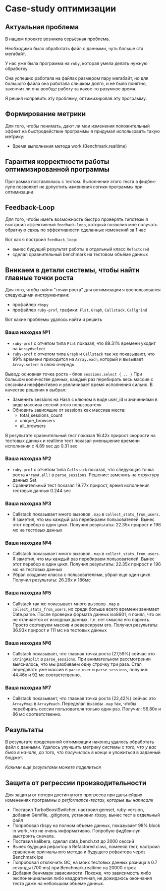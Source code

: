# Case-study оптимизации

## Актуальная проблема
В нашем проекте возникла серьёзная проблема.

Необходимо было обработать файл с данными, чуть больше ста мегабайт.

У нас уже была программа на `ruby`, которая умела делать нужную обработку.

Она успешно работала на файлах размером пару мегабайт, но для большого файла она работала слишком долго, и не было понятно, закончит ли она вообще работу за какое-то разумное время.

Я решил исправить эту проблему, оптимизировав эту программу.

## Формирование метрики
Для того, чтобы понимать, дают ли мои изменения положительный эффект на быстродействие программы я придумал использовать такую метрику: 
  - Время выполнения метода work (Benchmark.realtime)

## Гарантия корректности работы оптимизированной программы
Программа поставлялась с тестом. Выполнение этого теста в фидбек-лупе позволяет не допустить изменения логики программы при оптимизации.

## Feedback-Loop
Для того, чтобы иметь возможность быстро проверять гипотезы я выстроил эффективный `feedback-loop`, который позволил мне получать обратную связь по эффективности сделанных изменений за 1 час

Вот как я построил `feedback_loop`: 
  - вынес будущий результат работы в отдельный класс `Refactored`
  - сделал сравнительный benchmark на тестовом объёме данных

## Вникаем в детали системы, чтобы найти главные точки роста
Для того, чтобы найти "точки роста" для оптимизации я воспользовался следующими инструментами:
  - профайлер `rbspy`
  - профайлер `ruby-prof`, графики: `Flat`, `Graph`, `Callstack`, `Callgrind`

Вот какие проблемы удалось найти и решить

### Ваша находка №1
- `ruby-prof` с отчетом типа `Flat` показал, что  89.31% времени уходит на `Array#select`
- `ruby-prof` с отчетом типа `Graph` и `Callstack` так же показывают, что 99% времени приходится на `Array.each`, который и вызывает `Array.select` в свою очередь

Вывод: основная точка роста - блок `sessions.select { .. }`
При большом количестве данных, каждый раз перебирать весь массив с сессиями неэффективно и увеличивает время исполнения сильно. В качестве решения я выбрал:
 - Заменить sessions на Hash с ключом в виде user_id и значениями в виде массива сессий этого пользователя
 - Обновить зависящие от sessions как массива места: 
   - total_sessions_count
   - unique_browsers
   - all_browsers

В результате сравнительный тест показал 16.42x прирост скорости на тестовых данных и realtime тест показал уменьшение времени исполнения с 4.89 sec до 0.31 sec

### Ваша находка №2
- `ruby-prof` с отчетом типа `Callstack` показал, что следующая точка роста `Array#.all?` в `parse_sessions`. Решение: заменить на структуру данных Set. 
- Сравнительный тест показал 19.77x прирост, время исполнения тестовых данных 0.244 sec

### Ваша находка №3
- Callstack показывает много вызовов `.map` в `collect_stats_from_users`. Я заметил, что мы каждый раз перебираем пользователей. Вынес этот перебор в один цикл.
Получил результаты: 22.35x прирост и 196 мс на тестовых данных

### Ваша находка №4
- Callstack показывает много вызовов `.map` в `collect_stats_from_users`. Я заметил, что мы каждый раз перебираем пользователей. Вынес этот перебор в один цикл.
Получил результаты: 22.35x прирост и 196 мс на тестовых данных
- Убрал создание класса с пользователями, убрал еще один цикл. Получил результаты: 26.26x и 186мс

### Ваша находка №5
- Callstack так же показывает много вызовов `.map` в `collect_stats_from_users`, но среди больше всего времени занимает Date.parse. После проверки формата данных iso8601, я понял, что он не отличается от исходных данных, т.е. нет смысла его парсить. Просто сортируем массив и реверсируем его.
Получил результаты: 36.93x прирост и 111 мс на тестовых данных

### Ваша находка №6
- Callstack показывает, что главная точка роста (27,59%) сейчас это `String#split` в `parse_sessions`. При внимательном рассмотрении выяснилось, что мы разбиваем одну строчку три раза. Стал передавать уже массив в `parse_user` и `parse_sessions`, получил: 44.46x и 92 мс соответственно.

### Ваша находка №7
- Callstack показывает, что главная точка роста (22,42%) сейчас это `Array#map` в `Array#each`. Переделал вызовы `.map` так, чтобы перебирать сессии пользователя только один раз. Получил: 56.80x и 86 мс соответственно.

## Результаты
В результате проделанной оптимизации наконец удалось обработать файл с данными.
Удалось улучшить метрику системы с *того, что у вас было в начале, до того, что получилось в конце* и уложиться в заданный бюджет.

*Какими ещё результами можете поделиться*

## Защита от регрессии производительности
Для защиты от потери достигнутого прогресса при дальнейших изменениях программы *о performance-тестах, которые вы написали*

- Поставил TurboBoostSwitcher, настроил gemset, ruby-version, добавил Gemfile, .gitignore, установил rbspy, вынес тест в отдельный файл
- Попробовал rbspy на полном объеме данных, показывает 98% block in work, что не очень информативно. Попробую фидбек-луп выстроить сначала.
- Поставил kalibera, сделал data_bench.txt до 2000 сессий
- Вынес будущий рефактор в Refactored class, поменял тест, настроил сравнение оригиального метода и будущего рефактора через Benchmark ips
- Попробовал отключить GC, на моих тестовых данных разница в 0.7 секунды (700 ms) при Benchmark.realtime на 20000 строк
- Добавил бенчмарк зависимости. Похоже, что зависимость либо экспоненциальная либо квадратичная, не дожидаюсь окончания теста даже на небольшом объеме данных.

